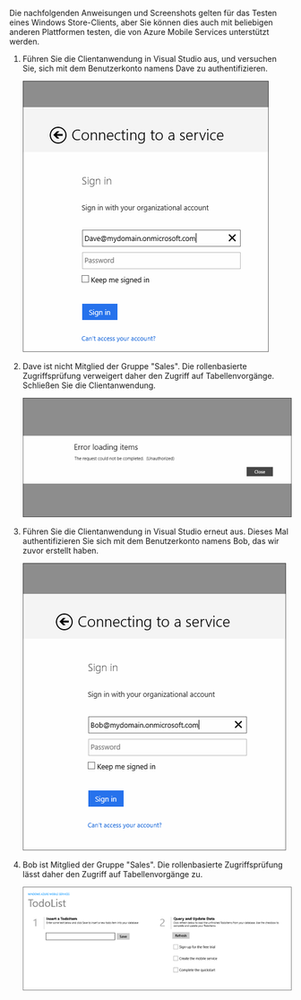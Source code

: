 ﻿
Die nachfolgenden Anweisungen und Screenshots gelten für das Testen eines Windows Store-Clients, aber Sie können dies auch mit beliebigen anderen Plattformen testen, die von Azure Mobile Services unterstützt werden. 

1. Führen Sie die Clientanwendung in Visual Studio aus, und versuchen Sie, sich mit dem Benutzerkonto namens Dave zu authentifizieren. 

    ![](./media/mobile-services-aad-rbac-test-app/dave-login.png)

2. Dave ist nicht Mitglied der Gruppe "Sales". Die rollenbasierte Zugriffsprüfung verweigert daher den Zugriff auf Tabellenvorgänge. Schließen Sie die Clientanwendung.

    ![](./media/mobile-services-aad-rbac-test-app/unauthorized.png)

3. Führen Sie die Clientanwendung in Visual Studio erneut aus. Dieses Mal authentifizieren Sie sich mit dem Benutzerkonto namens Bob, das wir zuvor erstellt haben.

    ![](./media/mobile-services-aad-rbac-test-app/bob-login.png)

4. Bob ist Mitglied der Gruppe "Sales". Die rollenbasierte Zugriffsprüfung lässt daher den Zugriff auf Tabellenvorgänge zu.

    ![](./media/mobile-services-aad-rbac-test-app/success.png)




<!--HONumber=42-->
